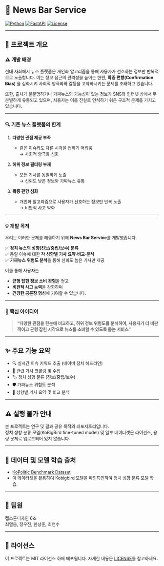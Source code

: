 # 📰 News Bar Service

[![Python](https://img.shields.io/badge/Python-3.9-blue)](https://www.python.org/)
[![FastAPI](https://img.shields.io/badge/FastAPI-green)](https://fastapi.tiangolo.com/)
[![License](https://img.shields.io/badge/license-MIT-lightgrey)](LICENSE)

---

## 📌 프로젝트 개요

### ⚠️ **개발 배경**

현대 사회에서 뉴스 플랫폼은 개인화 알고리즘을 통해 사용자가 선호하는 정보만 반복적으로 노출합니다. 이는 정보 접근의 편리성을 높이는 한편, **확증 편향(Confirmation Bias)** 을 심화시켜 사회적 양극화와 갈등을 고착화시키는 문제를 초래하고 있습니다.

또한, 출처가 불분명하거나 가짜뉴스의 가능성이 있는 정보가 SNS와 인터넷 상에서 무분별하게 유통되고 있으며, 사용자는 이를 진실로 인식하기 쉬운 구조적 문제를 가지고 있습니다.

---

### 🔍 **기존 뉴스 플랫폼의 한계**

1. **다양한 관점 제공 부족**  
   - 같은 이슈라도 다른 시각을 접하기 어려움  
   → 사회적 양극화 심화

2. **허위 정보 필터링 부재**  
   - 모든 기사를 동일하게 노출  
   → 신뢰도 낮은 정보와 가짜뉴스 유통

3. **확증 편향 심화**  
   - 개인화 알고리즘으로 사용자가 선호하는 정보만 반복 노출  
   → 비판적 사고 약화

---

### 💡 **개발 목적**

우리는 이러한 문제를 해결하기 위해 **News Bar Service**를 개발했습니다.

✅ **정치 뉴스의 성향(진보/중립/보수) 분류**  
✅ 동일 이슈에 대한 **각 성향별 기사 요약·비교·분석**  
✅ **가짜뉴스 위험도 분석**을 통해 신뢰도 높은 기사만 제공

이를 통해 사용자는

- **균형 잡힌 정보 소비 경험**을 얻고
- **비판적 사고 능력**을 강화하며
- **건강한 공론장 형성**에 기여할 수 있습니다.

---

### 🔬 **핵심 아이디어**

> **“다양한 관점을 한눈에 비교하고, 허위 정보 위험도를 분석하여, 사용자가 더 비판적이고 균형 잡힌 시각으로 뉴스를 소비할 수 있도록 돕는 서비스”**

---

## ✨ 주요 기능 요약

- 🔍 실시간 이슈 키워드 추출 (네이버 정치 헤드라인)
- 📰 관련 기사 크롤링 및 수집
- 🏷️ 정치 성향 분류 (진보/중립/보수)
- 🛡️ 가짜뉴스 위험도 분석
- 📝 성향별 기사 요약 및 비교 분석

---

## ⚠️ 실행 불가 안내

본 프로젝트는 연구 및 결과 공유 목적의 레포지토리입니다.  
정치 성향 분류 모델(KoBigBird fine-tuned model) 및 일부 데이터셋은 라이선스, 용량 문제로 업로드되어 있지 않습니다.

---

## 🔗 데이터 및 모델 학습 출처

- [KoPolitic Benchmark Dataset](https://github.com/Kdavid2355/KoPolitic-Benchmark-Dataset)
- 이 데이터셋을 활용하여 Kobigbird 모델을 파인튜인하여 정치 성향 분류 모델 학습.

---

## 🙌 팀원

캡스톤디자인 6조  
최열음, 정우진, 한상준, 최연수

---

## 📄 라이선스

이 프로젝트는 MIT 라이선스 하에 배포됩니다. 자세한 내용은 [LICENSE](./LICENSE)를 참고하세요.
